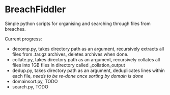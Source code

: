 # BreachFiddler
Simple python scripts for organising and searching through files from breaches.

Current progress: 
- decomp.py, takes directory path as an argument, recursively extracts all files from .tar.gz archives, deletes archives when done.
- collate.py, takes directory path as an argument, recursively collates all files into 1GB files in directory called _collation_output
- dedup.py, takes directory path as an argument, deduplicates lines within each file, *needs to be re-done once sorting by domain is done*
- domainsort.py, TODO
- search.py, TODO
